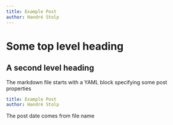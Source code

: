 ```yaml
---
title: Example Post
author: Handré Stolp
---
```


Some top level heading
========================================

A second level heading
-----------------------------------------------

The markdown file starts with a YAML block specifying some post properties
```yaml
title: Example Post
author: Handré Stolp
```
The post date comes from file name
